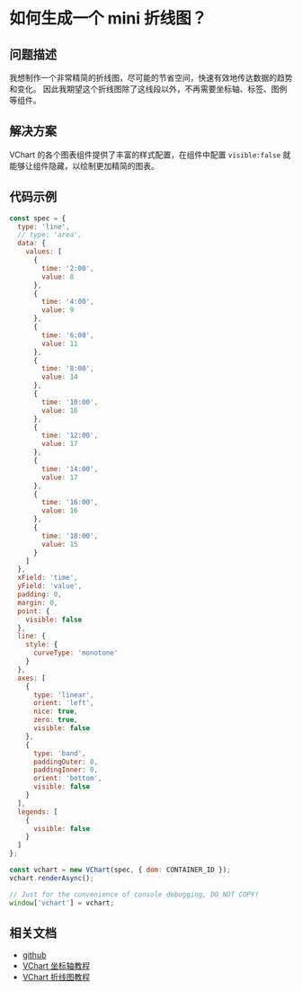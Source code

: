 # 如何生成一个 mini 折线图？

## 问题描述

我想制作一个非常精简的折线图，尽可能的节省空间，快速有效地传达数据的趋势和变化。
因此我期望这个折线图除了这线段以外，不再需要坐标轴、标签、图例等组件。

## 解决方案

VChart 的各个图表组件提供了丰富的样式配置，在组件中配置 `visible:false` 就能够让组件隐藏，以绘制更加精简的图表。

## 代码示例

```javascript livedemo
const spec = {
  type: 'line',
  // type: 'area',
  data: {
    values: [
      {
        time: '2:00',
        value: 8
      },
      {
        time: '4:00',
        value: 9
      },
      {
        time: '6:00',
        value: 11
      },
      {
        time: '8:00',
        value: 14
      },
      {
        time: '10:00',
        value: 16
      },
      {
        time: '12:00',
        value: 17
      },
      {
        time: '14:00',
        value: 17
      },
      {
        time: '16:00',
        value: 16
      },
      {
        time: '18:00',
        value: 15
      }
    ]
  },
  xField: 'time',
  yField: 'value',
  padding: 0,
  margin: 0,
  point: {
    visible: false
  },
  line: {
    style: {
      curveType: 'monotone'
    }
  },
  axes: [
    {
      type: 'linear',
      orient: 'left',
      nice: true,
      zero: true,
      visible: false
    },
    {
      type: 'band',
      paddingOuter: 0,
      paddingInner: 0,
      orient: 'bottom',
      visible: false
    }
  ],
  legends: [
    {
      visible: false
    }
  ]
};

const vchart = new VChart(spec, { dom: CONTAINER_ID });
vchart.renderAsync();

// Just for the convenience of console debugging, DO NOT COPY!
window['vchart'] = vchart;
```

## 相关文档

- [github](https://github.com/VisActor/VChart)
- [VChart 坐标轴教程](https://visactor.io/vchart/guide/concepts/axes)
- [VChart 折线图教程](https://visactor.io/vchart/guide/chart/line)
